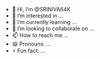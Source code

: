 - 👋 Hi, I’m @SRINIVA64K
- 👀 I’m interested in ...
- 🌱 I’m currently learning ...
- 💞️ I’m looking to collaborate on ...
- 📫 How to reach me ...
- 😄 Pronouns: ...
- ⚡ Fun fact: ...

<!---
SRINIVA64K/SRINIVA64K is a ✨ special ✨ repository because its `README.md` (this file) appears on your GitHub profile.
You can click the Preview link to take a look at your changes.
--->
